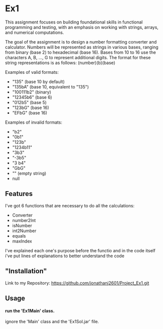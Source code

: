 # Ex1
This assignment focuses on building foundational skills in functional programming and testing, with an emphasis on working with strings, arrays, and numerical computations.

The goal of the assignment is to design a number formatting converter and calculator. Numbers will be represented as strings in various bases, ranging from binary (base 2) to hexadecimal (base 16). Bases from 10 to 16 use the characters A, B, ..., G to represent additional digits. The format for these string representations is as follows:
(number)(b)(base)

Examples of valid formats:
- "135" (base 10 by default)
- "135bA" (base 10, equivalent to "135")
- "100111b2" (binary)
- "12345b6" (base 6)
- "012b5" (base 5)
- "123bG" (base 16)
- "EFbG" (base 16)

Examples of invalid formats:
- "b2"
- "0b1"
- "123b"
- "1234b11"
- "3b3"
- "-3b5"
- "3 b4"
- "GbG"
- "" (empty string)
- null
## Features
I've got 6 functions that are necessary to do all the calculations:
- Converter
- number2Int
- isNumber
- int2Number
- equals
- maxIndex

I've explained each one's purpose before the functio and in the code itself i've put lines of explanations to better understand the code
## "Installation"
Link to my Repository: https://github.com/jonathanj2601/Project_Ex1.git
## Usage
#### run the 'Ex1Main' class. 
ignore the 'Main' class and the 'Ex1Sol.jar' file.

